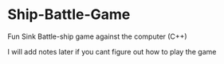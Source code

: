 # Ship-Battle-Game
Fun Sink Battle-ship game against the computer (C++)

I will add notes later if you cant figure out how to play the game
